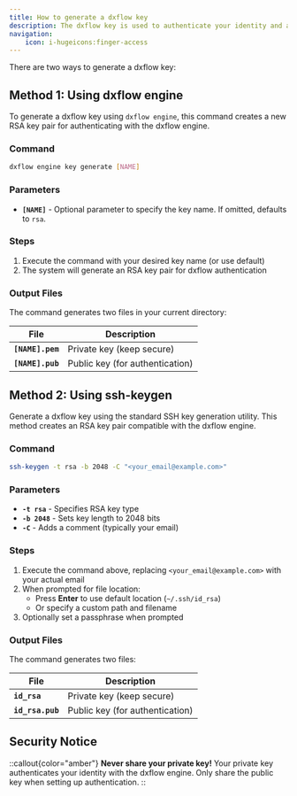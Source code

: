 ```yaml
---
title: How to generate a dxflow key
description: The dxflow key is used to authenticate your identity and access the dxflow engine.
navigation:
    icon: i-hugeicons:finger-access
---
```


There are two ways to generate a dxflow key:

## Method 1: Using dxflow engine

To generate a dxflow key using `dxflow engine`, this command creates a new RSA key pair for authenticating with the dxflow engine.

### Command

```bash
dxflow engine key generate [NAME]
```

### Parameters

- **`[NAME]`** - Optional parameter to specify the key name. If omitted, defaults to `rsa`.

### Steps

1. Execute the command with your desired key name (or use default)
2. The system will generate an RSA key pair for dxflow authentication

### Output Files

The command generates two files in your current directory:

| File | Description |
|------|-------------|
| **`[NAME].pem`** | Private key (keep secure) |
| **`[NAME].pub`** | Public key (for authentication) |

## Method 2: Using ssh-keygen

Generate a dxflow key using the standard SSH key generation utility. This method creates an RSA key pair compatible with the dxflow engine.

### Command

```bash
ssh-keygen -t rsa -b 2048 -C "<your_email@example.com>"
```

### Parameters

- **`-t rsa`** - Specifies RSA key type
- **`-b 2048`** - Sets key length to 2048 bits
- **`-C`** - Adds a comment (typically your email)

### Steps

1. Execute the command above, replacing `<your_email@example.com>` with your actual email
2. When prompted for file location:
   - Press **Enter** to use default location (`~/.ssh/id_rsa`)
   - Or specify a custom path and filename
3. Optionally set a passphrase when prompted

### Output Files

The command generates two files:

| File | Description |
|------|-------------|
| **`id_rsa`** | Private key (keep secure) |
| **`id_rsa.pub`** | Public key (for authentication) |

## Security Notice

::callout{color="amber"}
**Never share your private key!** Your private key authenticates your identity with the dxflow engine. Only share the public key when setting up authentication.
::

